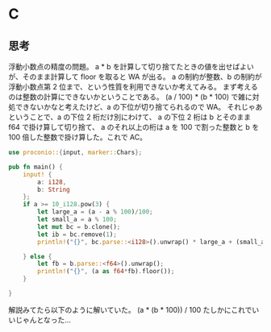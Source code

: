 # C

## 思考

浮動小数点の精度の問題。
a \* b を計算して切り捨てたときの値を出せばよいが、そのまま計算して floor を取ると WA が出る。
a の制約が整数、b の制約が浮動小数点第 2 位まで、という性質を利用できないか考えてみる。
まず考えるのは整数の計算にできないかということである。
(a / 100) \* (b \* 100) で雑に対処できないかなと考えたけど、a の下位が切り捨てられるので WA。
それじゃあということで、a の下位 2 桁だけ別にわけて、
a の下位 2 桁は b とそのまま f64 で掛け算して切り捨て、
a のそれ以上の桁は a を 100 で割った整数と b を 100 倍した整数で掛け算した。これで AC。

```rust
use proconio::{input, marker::Chars};

pub fn main() {
    input! {
        a: i128,
        b: String
    };
    if a >= 10_i128.pow(3) {
        let large_a = (a - a % 100)/100;
        let small_a = a % 100;
        let mut bc = b.clone();
        let ib = bc.remove(1);
        println!("{}", bc.parse::<i128>().unwrap() * large_a + (small_a as f64 * b.parse::<f64>().unwrap()).floor() as i128);

    } else {
        let fb = b.parse::<f64>().unwrap();
        println!("{}", (a as f64*fb).floor());
    }

}
```

解説みてたら以下のように解いていた。
(a \* (b \* 100)) / 100
たしかにこれでいいじゃんとなった…
